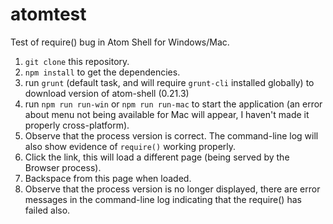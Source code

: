 # atomtest
Test of require() bug in Atom Shell for Windows/Mac.

1. `git clone` this repository.
2. `npm install` to get the dependencies.
3. run `grunt` (default task, and will require `grunt-cli` installed globally) to download version of atom-shell (0.21.3)
4. run `npm run run-win` or `npm run run-mac` to start the application (an error about menu not being available for Mac will appear, I haven't made it properly cross-platform).
5. Observe that the process version is correct. The command-line log will also show evidence of `require()` working properly.
6. Click the link, this will load a different page (being served by the Browser process).
7. Backspace from this page when loaded.
8. Observe that the process version is no longer displayed, there are error messages in the command-line log indicating that the require() has failed also.

